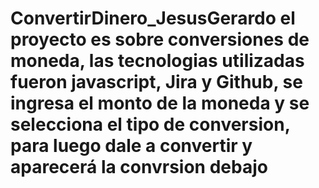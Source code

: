 # ConvertirDinero_JesusGerardo el proyecto es sobre conversiones de moneda, las tecnologias utilizadas fueron javascript, Jira y Github, se ingresa el monto de la moneda y se selecciona el tipo de conversion, para luego dale a convertir y aparecerá la convrsion debajo